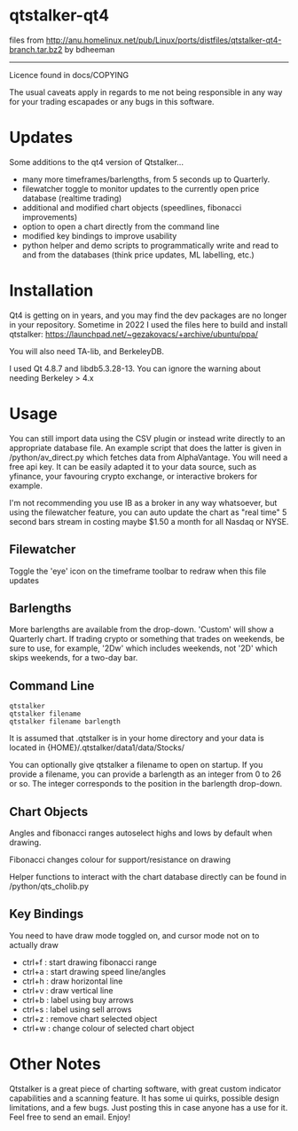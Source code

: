 qtstalker-qt4
=============
files from http://anu.homelinux.net/pub/Linux/ports/distfiles/qtstalker-qt4-branch.tar.bz2
by bdheeman

------------------

Licence found in docs/COPYING

The usual caveats apply in regards to me not being responsible in any way for your trading escapades or any bugs in this software.


Updates
============

Some additions to the qt4 version of Qtstalker...

- many more timeframes/barlengths, from 5 seconds up to Quarterly.
- filewatcher toggle to monitor updates to the currently open price database (realtime trading)
- additional and modified chart objects (speedlines, fibonacci improvements)
- option to open a chart directly from the command line
- modified key bindings to improve usability
- python helper and demo scripts to programmatically write and read to and from the databases (think price updates, ML labelling, etc.)


Installation
===========

Qt4 is getting on in years, and you may find the dev packages are no longer in your repository.
Sometime in 2022 I used the files here to build and install qtstalker:
https://launchpad.net/~gezakovacs/+archive/ubuntu/ppa/

You will also need TA-lib, and BerkeleyDB.

I used Qt 4.8.7 and libdb5.3.28-13. You can ignore the warning about needing Berkeley > 4.x


Usage
===========

You can still import data using the CSV plugin or instead write directly to an appropriate database file. An example script that does the latter is given in /python/av_direct.py which fetches data from AlphaVantage. You will need a free api key. It can be easily adapted it to your data source, such as yfinance, your favouring crypto exchange, or interactive brokers for example.

I'm not recommending you use IB as a broker in any way whatsoever, but using the filewatcher feature, you can auto update the chart as "real time" 5 second bars stream in costing maybe $1.50 a month for all Nasdaq or NYSE.


Filewatcher
-----------
Toggle the 'eye' icon on the timeframe toolbar to redraw when this file updates


Barlengths
-----------
More barlengths are available from the drop-down.
'Custom' will show a Quarterly chart.
If trading crypto or something that trades on weekends, be sure to use, for example, '2Dw' which includes weekends, not '2D' which skips weekends, for a two-day bar.


Command Line
-----------

```
qtstalker
qtstalker filename
qtstalker filename barlength
```

It is assumed that .qtstalker is in your home directory and your data is located in {HOME}/.qtstalker/data1/data/Stocks/

You can optionally give qtstalker a filename to open on startup.
If you provide a filename, you can provide a barlength as an integer from 0 to 26 or so. The integer corresponds to the position in the barlength drop-down.


Chart Objects
----------
Angles and fibonacci ranges autoselect highs and lows by default when drawing.

Fibonacci changes colour for support/resistance on drawing

Helper functions to interact with the chart database directly can be found in /python/qts_cholib.py


Key Bindings
----------
You need to have draw mode toggled on, and cursor mode not on to actually draw

- ctrl+f : start drawing fibonacci range
- ctrl+a : start drawing speed line/angles
- ctrl+h : draw horizontal line
- ctrl+v : draw vertical line
- ctrl+b : label using buy arrows
- ctrl+s : label using sell arrows
- ctrl+z : remove chart selected object
- ctrl+w : change colour of selected chart object


Other Notes
=========
Qtstalker is a great piece of charting software, with great custom indicator capabilities and a scanning feature. It has some ui quirks, possible design limitations, and a few bugs. Just posting this in case anyone has a use for it. Feel free to send an email. Enjoy!
